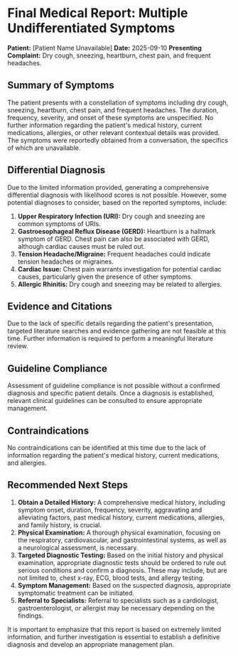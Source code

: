 # Final Medical Report: Multiple Undifferentiated Symptoms

**Patient:** [Patient Name Unavailable]
**Date:** 2025-09-10
**Presenting Complaint:** Dry cough, sneezing, heartburn, chest pain, and frequent headaches.


## Summary of Symptoms

The patient presents with a constellation of symptoms including dry cough, sneezing, heartburn, chest pain, and frequent headaches.  The duration, frequency, severity, and onset of these symptoms are unspecified.  No further information regarding the patient's medical history, current medications, allergies, or other relevant contextual details was provided.  The symptoms were reportedly obtained from a conversation, the specifics of which are unavailable.


## Differential Diagnosis

Due to the limited information provided, generating a comprehensive differential diagnosis with likelihood scores is not possible.  However, some potential diagnoses to consider, based on the reported symptoms, include:

1. **Upper Respiratory Infection (URI):**  Dry cough and sneezing are common symptoms of URIs.
2. **Gastroesophageal Reflux Disease (GERD):**  Heartburn is a hallmark symptom of GERD. Chest pain can also be associated with GERD, although cardiac causes must be ruled out.
3. **Tension Headache/Migraine:** Frequent headaches could indicate tension headaches or migraines.
4. **Cardiac Issue:** Chest pain warrants investigation for potential cardiac causes, particularly given the presence of other symptoms.
5. **Allergic Rhinitis:**  Dry cough and sneezing may be related to allergies.


## Evidence and Citations

Due to the lack of specific details regarding the patient's presentation, targeted literature searches and evidence gathering are not feasible at this time.  Further information is required to perform a meaningful literature review.


## Guideline Compliance

Assessment of guideline compliance is not possible without a confirmed diagnosis and specific patient details. Once a diagnosis is established, relevant clinical guidelines can be consulted to ensure appropriate management.



## Contraindications

No contraindications can be identified at this time due to the lack of information regarding the patient's medical history, current medications, and allergies.


## Recommended Next Steps


1. **Obtain a Detailed History:**  A comprehensive medical history, including symptom onset, duration, frequency, severity, aggravating and alleviating factors, past medical history, current medications, allergies, and family history, is crucial.
2. **Physical Examination:**  A thorough physical examination, focusing on the respiratory, cardiovascular, and gastrointestinal systems, as well as a neurological assessment, is necessary.
3. **Targeted Diagnostic Testing:** Based on the initial history and physical examination, appropriate diagnostic tests should be ordered to rule out serious conditions and confirm a diagnosis.  These may include, but are not limited to, chest x-ray, ECG, blood tests, and allergy testing.
4. **Symptom Management:** Based on the suspected diagnosis, appropriate symptomatic treatment can be initiated.
5. **Referral to Specialists:**  Referral to specialists such as a cardiologist, gastroenterologist, or allergist may be necessary depending on the findings.

It is important to emphasize that this report is based on extremely limited information, and further investigation is essential to establish a definitive diagnosis and develop an appropriate management plan.